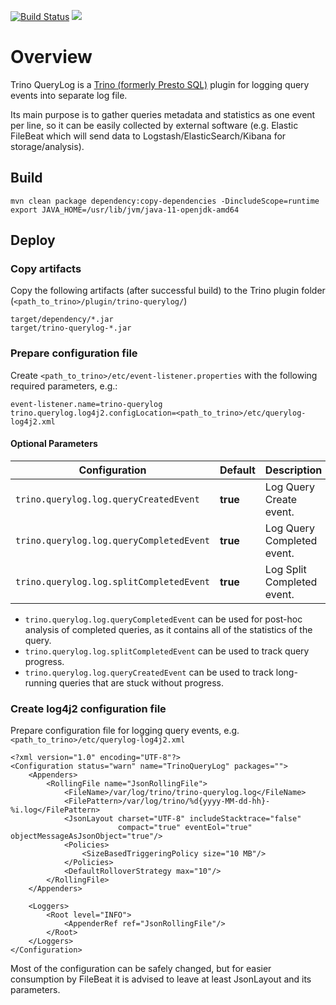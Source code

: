 [![Build Status](https://github.com/rchukh/trino-querylog/workflows/Unit%20Tests/badge.svg?branch=master)](https://github.com/rchukh/trino-querylog/workflows/Unit%20Tests/badge.svg?branch=master)
[![](https://jitpack.io/v/rchukh/trino-querylog.svg)](https://jitpack.io/#rchukh/trino-querylog)


# Overview

Trino QueryLog is a [Trino (formerly Presto SQL)](https://trino.io/) plugin for logging query events into separate log file.

Its main purpose is to gather queries metadata and statistics as one event per line, so it can be easily collected by external software (e.g. Elastic FileBeat which will send data to Logstash/ElasticSearch/Kibana for storage/analysis).


## Build

```
mvn clean package dependency:copy-dependencies -DincludeScope=runtime
export JAVA_HOME=/usr/lib/jvm/java-11-openjdk-amd64
```

## Deploy

### Copy artifacts

Copy the following artifacts (after successful build) to the Trino plugin folder (`<path_to_trino>/plugin/trino-querylog/`)
```
target/dependency/*.jar
target/trino-querylog-*.jar
```

### Prepare configuration file

Create `<path_to_trino>/etc/event-listener.properties` with the following required parameters, e.g.:

```
event-listener.name=trino-querylog
trino.querylog.log4j2.configLocation=<path_to_trino>/etc/querylog-log4j2.xml
```

#### Optional Parameters

| Configuration                            | Default  | Description                |
| ---------------------------------------- | -------- | -------------------------- |
| `trino.querylog.log.queryCreatedEvent`   | **true** | Log Query Create event.    |
| `trino.querylog.log.queryCompletedEvent` | **true** | Log Query Completed event. |
| `trino.querylog.log.splitCompletedEvent` | **true** | Log Split Completed event. |

* `trino.querylog.log.queryCompletedEvent` can be used for post-hoc analysis of completed queries, as it contains all of the statistics of the query.
* `trino.querylog.log.splitCompletedEvent` can be used to track query progress.
* `trino.querylog.log.queryCreatedEvent` can be used to track long-running queries that are stuck without progress. 

### Create log4j2 configuration file

Prepare configuration file for logging query events, e.g. `<path_to_trino>/etc/querylog-log4j2.xml`

```
<?xml version="1.0" encoding="UTF-8"?>
<Configuration status="warn" name="TrinoQueryLog" packages="">
    <Appenders>
        <RollingFile name="JsonRollingFile">
            <FileName>/var/log/trino/trino-querylog.log</FileName>
            <FilePattern>/var/log/trino/%d{yyyy-MM-dd-hh}-%i.log</FilePattern>
            <JsonLayout charset="UTF-8" includeStacktrace="false"
                        compact="true" eventEol="true" objectMessageAsJsonObject="true"/>
            <Policies>
                <SizeBasedTriggeringPolicy size="10 MB"/>
            </Policies>
            <DefaultRolloverStrategy max="10"/>
        </RollingFile>
    </Appenders>

    <Loggers>
        <Root level="INFO">
            <AppenderRef ref="JsonRollingFile"/>
        </Root>
    </Loggers>
</Configuration>
```

Most of the configuration can be safely changed, but for easier consumption by FileBeat it is advised to leave at least JsonLayout and its parameters. 
